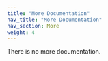 ```yaml
---
title: "More Documentation"
nav_title: "More Documentation"
nav_section: More
weight: 4
---
```


There is no more documentation.

